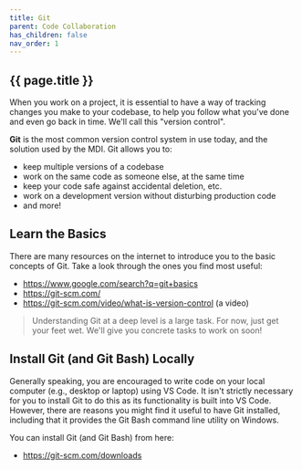 ```yaml
---
title: Git
parent: Code Collaboration
has_children: false
nav_order: 1
---
```


## {{ page.title }}

When you work on a project, it is essential to have a way
of tracking changes you make to your codebase, to help you follow
what you've done and even go back in time. We'll call this
"version control".

**Git** is the most common version control system in use today, and the
solution used by the MDI. Git allows you to:

- keep multiple versions of a codebase
- work on the same code as someone else, at the same time
- keep your code safe against accidental deletion, etc.
- work on a development version without disturbing production code
- and more!

## Learn the Basics

There are many resources on the internet to introduce you to the basic
concepts of Git. Take a look through the ones you find most useful:

- <https://www.google.com/search?q=git+basics>
- <https://git-scm.com/>
- <https://git-scm.com/video/what-is-version-control> (a video)

> Understanding Git at a deep level is a large task. 
> For now, just get your feet wet. 
> We'll give you concrete tasks to work on soon! 

## Install Git (and Git Bash) Locally

Generally speaking, you are encouraged to write code on your 
local computer (e.g., desktop or laptop) using VS Code. It isn't 
strictly necessary for you to install Git
to do this as its functionality is built into VS Code. However,
there are reasons you might find it useful to have Git installed,
including that it provides the Git Bash command line utility on Windows.

You can install Git (and Git Bash) from here:

- <https://git-scm.com/downloads>
